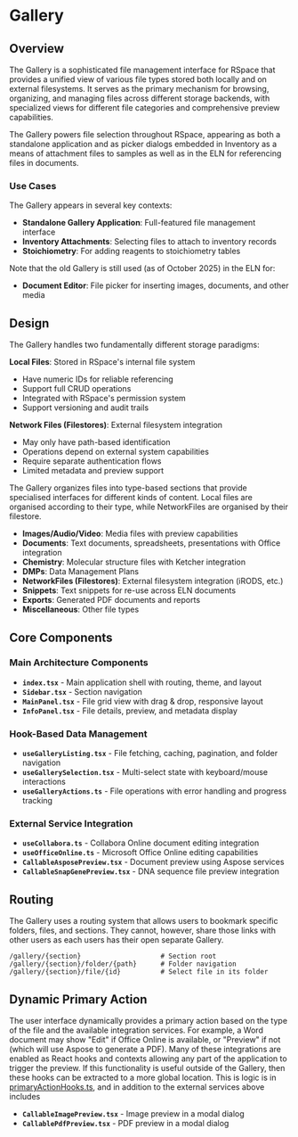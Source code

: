 # Gallery

## Overview

The Gallery is a sophisticated file management interface for RSpace that provides
a unified view of various file types stored both locally and on external
filesystems. It serves as the primary mechanism for browsing, organizing, and
managing files across different storage backends, with specialized views for
different file categories and comprehensive preview capabilities.

The Gallery powers file selection throughout RSpace, appearing as both a
standalone application and as picker dialogs embedded in Inventory as a means of attachment files to samples as well as in the ELN for referencing files in documents.

### Use Cases

The Gallery appears in several key contexts:

- **Standalone Gallery Application**: Full-featured file management interface
- **Inventory Attachments**: Selecting files to attach to inventory records
- **Stoichiometry**: For adding reagents to stoichiometry tables

Note that the old Gallery is still used (as of October 2025) in the ELN for:

- **Document Editor**: File picker for inserting images, documents, and other media

## Design

The Gallery handles two fundamentally different storage paradigms:

**Local Files**: Stored in RSpace's internal file system
- Have numeric IDs for reliable referencing
- Support full CRUD operations
- Integrated with RSpace's permission system
- Support versioning and audit trails

**Network Files (Filestores)**: External filesystem integration
- May only have path-based identification
- Operations depend on external system capabilities
- Require separate authentication flows
- Limited metadata and preview support

The Gallery organizes files into type-based sections that provide specialised
interfaces for different kinds of content. Local files are organised according
to their type, while NetworkFiles are organised by their filestore.

- **Images/Audio/Video**: Media files with preview capabilities
- **Documents**: Text documents, spreadsheets, presentations with Office integration
- **Chemistry**: Molecular structure files with Ketcher integration
- **DMPs**: Data Management Plans
- **NetworkFiles (Filestores)**: External filesystem integration (iRODS, etc.)
- **Snippets**: Text snippets for re-use across ELN documents
- **Exports**: Generated PDF documents and reports
- **Miscellaneous**: Other file types

## Core Components

### Main Architecture Components

- **`index.tsx`** - Main application shell with routing, theme, and layout
- **`Sidebar.tsx`** - Section navigation
- **`MainPanel.tsx`** - File grid view with drag & drop, responsive layout
- **`InfoPanel.tsx`** - File details, preview, and metadata display

### Hook-Based Data Management

- **`useGalleryListing.tsx`** - File fetching, caching, pagination, and folder navigation
- **`useGallerySelection.tsx`** - Multi-select state with keyboard/mouse interactions
- **`useGalleryActions.ts`** - File operations with error handling and progress tracking

### External Service Integration

- **`useCollabora.ts`** - Collabora Online document editing integration
- **`useOfficeOnline.ts`** - Microsoft Office Online editing capabilities
- **`CallableAsposePreview.tsx`** - Document preview using Aspose services
- **`CallableSnapGenePreview.tsx`** - DNA sequence file preview integration

## Routing

The Gallery uses a routing system that allows users to bookmark specific
folders, files, and sections. They cannot, however, share those links with other
users as each users has their open separate Gallery.

```
/gallery/{section}                    # Section root
/gallery/{section}/folder/{path}      # Folder navigation
/gallery/{section}/file/{id}          # Select file in its folder
```

## Dynamic Primary Action

The user interface dynamically provides a primary action based on the type of
the file and the available integration services. For example, a Word document
may show "Edit" if Office Online is available, or "Preview" if not (which will
use Aspose to generate a PDF). Many of these integrations are enabled as React
hooks and contexts allowing any part of the application to trigger the preview.
If this functionality is useful outside of the Gallery, then these hooks can be
extracted to a more global location. This is logic is in [primaryActionHooks.ts](./primaryActionHooks.ts), and in addition to the external services above includes

- **`CallableImagePreview.tsx`** - Image preview in a modal dialog
- **`CallablePdfPreview.tsx`** - PDF preview in a modal dialog
